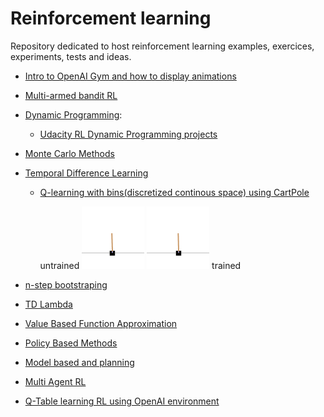 # Reinforcement learning

Repository dedicated to host reinforcement learning examples, exercices, experiments, tests and ideas.

  - [Intro to OpenAI Gym and how to display animations](https://github.com/llealgt/Reinforcement-Learning/blob/master/OpenAIGymIntro.ipynb)
  - [Multi-armed bandit RL](https://github.com/llealgt/Reinforcement-Learning/blob/master/Multi-Armed%20Bandit%20.ipynb)
  - [Dynamic Programming](https://github.com/llealgt/Reinforcement-Learning/tree/master/dynamic_programming):
  	- [Udacity RL Dynamic Programming projects](https://github.com/llealgt/Reinforcement-Learning/blob/master/dynamic_programming/Udacity_Dynamic_Programming_Projects.ipynb)
  - [Monte Carlo Methods](https://github.com/llealgt/Reinforcement-Learning/tree/master/Monte_Carlo)
  - [Temporal Difference Learning](https://github.com/llealgt/Reinforcement-Learning/tree/master/temporal_difference_learning)
      - [Q-learning with bins(discretized continous space) using CartPole](https://github.com/llealgt/Reinforcement-Learning/blob/master/temporal_difference_learning/QLearningBinsCartPole.ipynb)

        untrained
        <img src="https://github.com/llealgt/Reinforcement-Learning/blob/master/animations/QLearningBinsCartPoleUntrained.gif?raw=true" width="100" height="100" title="untrained"/> 
        <img src="https://github.com/llealgt/Reinforcement-Learning/blob/master/animations/QLearningBinsCartPole.gif?raw=true" width="100" height="100" title="trained"/>   trained

  - [n-step bootstraping](https://github.com/llealgt/Reinforcement-Learning/tree/master/n_step-bootstraping)
  - [TD Lambda](https://github.com/llealgt/Reinforcement-Learning/tree/master/td_lambda)
  - [Value Based Function Approximation](https://github.com/llealgt/Reinforcement-Learning/tree/master/function_approximation)
  - [Policy Based Methods](https://github.com/llealgt/Reinforcement-Learning/tree/master/policy_based_methods)
  - [Model based and planning](https://github.com/llealgt/Reinforcement-Learning/tree/master/model_based_and_planning)
  - [Multi Agent RL](https://github.com/llealgt/Reinforcement-Learning/tree/master/multi_agent/)
  - [Q-Table learning RL using OpenAI environment](https://github.com/llealgt/Reinforcement-Learning/blob/master/Q-Learning(Table).ipynb)


